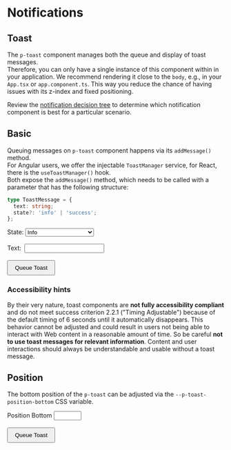 # Notifications

<TableOfContents></TableOfContents>

## Toast

The `p-toast` component manages both the queue and display of toast messages.  
Therefore, you can only have a single instance of this component within in your application. We recommend rendering it
close to the `body`, e.g., in your `App.tsx` or `app.component.ts`. This way you reduce the chance of having issues with
its z-index and fixed positioning.

Review the [notification decision tree](components/notifications/decision-tree) to determine which notification
component is best for a particular scenario.

## Basic

Queuing messages on `p-toast` component happens via its `addMessage()` method.  
For Angular users, we offer the injectable `ToastManager` service, for React, there is the `useToastManager()` hook.  
Both expose the `addMessage()` method, which needs to be called with a parameter that has the following structure:

```ts
type ToastMessage = {
  text: string;
  state?: 'info' | 'success';
};
```

<Playground :frameworkMarkup="basic" :config="config">
  <label>
    State:
    <select v-model="toastState" aria-label="Select state">
      <option disabled>Select state</option>
      <option value="info">Info</option>
      <option value="success">Success</option>
      <option value="neutral">DEPRECATED Neutral</option>
    </select>
  </label>
  <br><br>
  <label>
    Text:&nbsp;
    <input type="text" v-model="toastText">
  </label>
  <br><br>
  <button type="button" v-on:click="queueToast()">Queue Toast</button>
</Playground>

### <A11yIcon></A11yIcon> Accessibility hints

By their very nature, toast components are **not fully accessibility compliant** and do not meet success criterion 2.2.1
("Timing Adjustable") because of the default timing of 6 seconds until it automatically disappears. This behavior cannot
be adjusted and could result in users not being able to interact with Web content in a reasonable amount of time. So be
careful **not to use toast messages for relevant information**. Content and user interactions should always be
understandable and usable without a toast message.

## Position

The bottom position of the `p-toast` can be adjusted via the `--p-toast-position-bottom` CSS variable.

<Playground :markup="offsetMarkup" :config="{...config, withoutDemo: true}">
  <label>
    Position Bottom
    <input type="number" min="0" max="200" step="5" v-model="positionBottom">
  </label>
  <br><br>
  <button type="button" v-on:click="queueToast()">Queue Toast</button>
</Playground>

<!-- shared across playgrounds -->

<p-toast ref="toast" :theme="theme" :style="`--p-toast-position-bottom: ${positionBottom}px`"></p-toast>

<script lang="ts">
import Vue from 'vue';
import Component from 'vue-class-component';
import { getToastCodeSamples } from '@porsche-design-system/shared';
import type { Theme } from '@/models';

@Component
export default class Code extends Vue {
  config = { themeable: true };

  toastState = 'info';
  toastText = 'Some message';
  toastCounter = 1;
  positionBottom = 64;
  
  get basic() { 
    return Object.entries(getToastCodeSamples()).reduce((result, [key, markup]) => ({
      ...result,
      [key]: markup
        .replace(/(state:) 'success'/, `$1 '${this.toastState}'`)
        .replace(/(Some message)/, this.toastText)
    }), {});
  }

  get offsetMarkup() {
    return `<p-toast style="--p-toast-position-bottom: ${this.positionBottom}px"></p-toast>`;
  }

  queueToast(): void {
    this.$refs.toast.addMessage({ text: `${this.toastText} ${this.toastCounter}`, state: this.toastState });
    this.toastCounter++;
  }

  get theme(): Theme {
    return this.$store.getters.theme;
  }
}
</script>

<style lang="scss" scoped>
  button {
    padding: .5rem 1rem;
  }
  .example--dark label {
    color: white
  }
</style>
